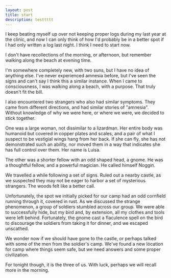 ```yaml
---
layout: post
title: start
description: testtttt
---
```


I keep beating myself up over not keeping proper logs during my last year at the clinic, and now I can only think of how I'd probably be in a better spot if I had only written a log last night. I think I need to start now.

I don't have recollections of the morning, or afternoon, but remember walking along the beach at evening time.

I'm somewhere completely new, with two suns, but I have no idea of anything else. I've never experienced amnesia before, but I've seen the signs and can't say I think this a similar instance. When I came to consciousness, I was walking along a beach, with a purpose. That truly doesn't fit the bill.

I also encountered two strangers who also had similar symptoms. They came from different directions, and had similar stories of "amnesia". Without knowledge of why we were here, or where we were, we decided to stick together.

One was a large woman, not dissimilar to a lizardman. Her entire body was humanoid but covered in copper plates and scales, and a pair of what I suspect to be vestigial wings hang from her back. If she can fly, she has not demonstrated such an ability, nor moved them in a way that indicates she has full control over them. Her name is Luisa.

The other was a shorter fellow with an odd shaped head, a gnome. He was a thoughtful fellow, and a powerful magician. He called himself Noggin.

We travelled a while following a set of signs. Ruled out a nearby castle, as we suspected they may not be eager to harbor a set of mysterious strangers. The woods felt like a better call.

Unfortunately, the spot we initially picked for our camp had an odd cornfield running through it, covered in rust. As we discussed the strange phenomenon, a group of soldiers stumbled across our group. We were able to successfully hide, but my bird and, by extension, all my clothes and tools were left behind. Fortunately, the gnome cast a flaculence spell on the bird to discourage the soldiers from taking it for dinner, and we escaped unscathed.

We wonder now if we should have gone to the castle, or perhaps talked with some of the men from the soldier's camp. We've found a new location for camp where things seem safe, but we need answers and some proper civilization.

For tonight though, it is the three of us. With luck, perhaps we will recall more in the morning.

